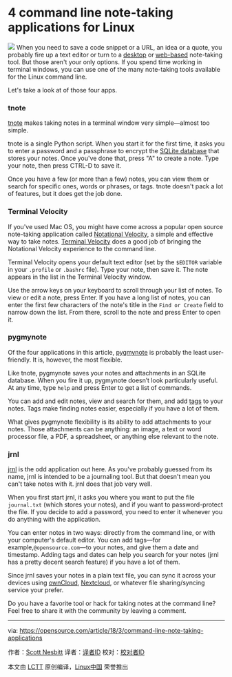 4 command line note-taking applications for Linux
======

![](https://opensource.com/sites/default/files/styles/image-full-size/public/lead-images/note-taking.jpeg?itok=fiF5EBEb)
When you need to save a code snippet or a URL, an idea or a quote, you probably fire up a text editor or turn to a [desktop][1] or [web-based][2] note-taking tool. But those aren't your only options. If you spend time working in terminal windows, you can use one of the many note-taking tools available for the Linux command line.

Let's take a look at of those four apps.

### tnote

[tnote][3] makes taking notes in a terminal window very simple—almost too simple.

tnote is a single Python script. When you start it for the first time, it asks you to enter a password and a passphrase to encrypt the [SQLite database][4] that stores your notes. Once you've done that, press "A" to create a note. Type your note, then press CTRL-D to save it.

Once you have a few (or more than a few) notes, you can view them or search for specific ones, words or phrases, or tags. tnote doesn't pack a lot of features, but it does get the job done.

### Terminal Velocity

If you've used Mac OS, you might have come across a popular open source note-taking application called [Notational Velocity][5], a simple and effective way to take notes. [Terminal Velocity][6] does a good job of bringing the Notational Velocity experience to the command line.

Terminal Velocity opens your default text editor (set by the `$EDITOR` variable in your `.profile` or `.bashrc` file). Type your note, then save it. The note appears in the list in the Terminal Velocity window.

Use the arrow keys on your keyboard to scroll through your list of notes. To view or edit a note, press Enter. If you have a long list of notes, you can enter the first few characters of the note's title in the `Find or Create` field to narrow down the list. From there, scroll to the note and press Enter to open it.

### pygmynote

Of the four applications in this article, [pygmynote][7] is probably the least user-friendly. It is, however, the most flexible.

Like tnote, pygmynote saves your notes and attachments in an SQLite database. When you fire it up, pygmynote doesn’t look particularly useful. At any time, type `help` and press Enter to get a list of commands.

You can add and edit notes, view and search for them, and add [tags][8] to your notes. Tags make finding notes easier, especially if you have a lot of them.

What gives pygmynote flexibility is its ability to add attachments to your notes. Those attachments can be anything: an image, a text or word processor file, a PDF, a spreadsheet, or anything else relevant to the note.

### jrnl

[jrnl][9] is the odd application out here. As you've probably guessed from its name, jrnl is intended to be a journaling tool. But that doesn't mean you can't take notes with it. jrnl does that job very well.

When you first start jrnl, it asks you where you want to put the file `journal.txt` (which stores your notes), and if you want to password-protect the file. If you decide to add a password, you need to enter it whenever you do anything with the application.

You can enter notes in two ways: directly from the command line, or with your computer's default editor. You can add tags—for example,`@opensource.com`—to your notes, and give them a date and timestamp. Adding tags and dates can help you search for your notes (jrnl has a pretty decent search feature) if you have a lot of them.

Since jrnl saves your notes in a plain text file, you can sync it across your devices using [ownCloud][10], [Nextcloud][11], or whatever file sharing/syncing service your prefer.

Do you have a favorite tool or hack for taking notes at the command line? Feel free to share it with the community by leaving a comment.

--------------------------------------------------------------------------------

via: https://opensource.com/article/18/3/command-line-note-taking-applications

作者：[Scott Nesbitt][a]
译者：[译者ID](https://github.com/译者ID)
校对：[校对者ID](https://github.com/校对者ID)

本文由 [LCTT](https://github.com/LCTT/TranslateProject) 原创编译，[Linux中国](https://linux.cn/) 荣誉推出

[a]:https://opensource.com/users/scottnesbitt
[1]:https://opensource.com/life/16/9/4-desktop-note-taking-applications
[2]:https://opensource.com/alternatives/evernote
[3]:https://github.com/tasdikrahman/tnote
[4]:http://en.wikipedia.org/wiki/SQLite
[5]:http://notational.net/
[6]:https://vhp.github.io/terminal_velocity/
[7]:https://github.com/dmpop/pygmynote
[8]:https://en.wikipedia.org/wiki/Tag_(metadata)
[9]:http://jrnl.sh/
[10]:https://owncloud.com/
[11]:https://nextcloud.com/
